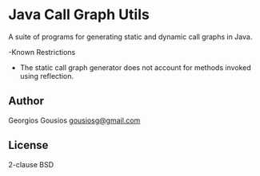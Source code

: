 Java Call Graph Utils
=====================

A suite of programs for generating static and dynamic call graphs in Java.




-Known Restrictions

* The static call graph generator does not account for methods invoked using
  reflection.  
  
Author
------

Georgios Gousios <gousiosg@gmail.com>

License
-------

2-clause BSD